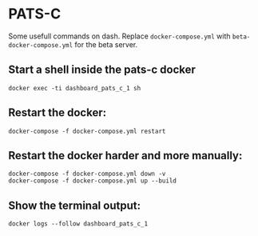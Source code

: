 # PATS-C

Some usefull commands on dash. Replace `docker-compose.yml` with `beta-docker-compose.yml` for the beta server.

## Start a shell inside the pats-c docker
`docker exec -ti dashboard_pats_c_1 sh`

## Restart the docker:
`docker-compose -f docker-compose.yml restart`

## Restart the docker harder and more manually:
```
docker-compose -f docker-compose.yml down -v
docker-compose -f docker-compose.yml up --build
```

## Show the terminal output:
`docker logs --follow dashboard_pats_c_1`
